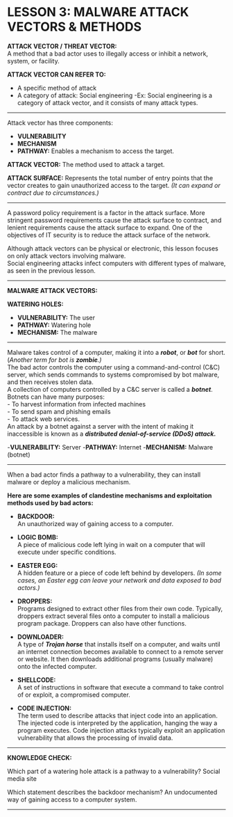 # LESSON 3: MALWARE ATTACK VECTORS & METHODS #


**ATTACK VECTOR / THREAT VECTOR:**   
A method that a bad actor uses to illegally access or inhibit a network, system, or facility.  
   
**ATTACK VECTOR CAN REFER TO:**
- A specific method of attack
- A category of attack: Social engineering
-Ex: Social engineering is a category of attack vector, and it consists of many attack types. 

---

Attack vector has three components: 
- **VULNERABILITY**  
- **MECHANISM**  
- **PATHWAY:** Enables a mechanism to access the target.  

**ATTACK VECTOR:** The method used to attack a target.  
   
**ATTACK SURFACE:** Represents the total number of entry points that the vector creates to gain unauthorized access to the target. *(It can expand or contract due to circumstances.)*  

---

A password policy requirement is a factor in the attack surface. More stringent password requirements cause the attack surface to contract, and lenient requirements cause the attack surface to expand. One of the objectives of IT security is to reduce the attack surface of the network.

Although attack vectors can be physical or electronic, this lesson focuses on only attack vectors involving malware.  
Social engineering attacks infect computers with different types of malware, as seen in the previous lesson. 

---

**MALWARE ATTACK VECTORS:**  
  
**WATERING HOLES:**  
- **VULNERABILITY:** The user
- **PATHWAY:** Watering hole
- **MECHANISM:** The malware

---

Malware takes control of a computer, making it into a *__robot__*, or *__bot__* for short. (*Another term for bot is *__zombie__*.)*      
The bad actor controls the computer using a command-and-control (C&C) server, which sends commands to systems compromised by bot malware, and then receives stolen data.  
A collection of computers controlled by a C&C server is called a **_botnet_**.  
Botnets can have many purposes:  
    - To harvest information from infected machines  
    - To send spam and phishing emails  
    - To attack web services.  
An attack by a botnet against a server with the intent of making it  inaccessible is known as a **_distributed denial-of-service (DDoS) attack._**  

-**VULNERABILITY:** Server
-**PATHWAY:** Internet
-**MECHANISM:** Malware (botnet)

---

When a bad actor finds a pathway to a vulnerability, they can install malware or deploy a malicious mechanism.  

**Here are some examples of clandestine mechanisms and exploitation methods used by bad actors:**  

- **BACKDOOR:**  
An unauthorized way of gaining access to a computer.

- **LOGIC BOMB:**  
A piece of malicious code left lying in wait on a computer that will execute under specific conditions.  

- **EASTER EGG:**  
A hidden feature or a piece of code left behind by developers. *(In some cases, an Easter egg can leave your network and data exposed to bad actors.)*

- **DROPPERS:**  
Programs designed to extract other files from their own code. Typically, droppers extract several files onto a computer to install a malicious program package. Droppers can also have other functions.

- **DOWNLOADER:**  
A type of *__Trojan horse__* that installs itself on a computer, and waits until an internet connection becomes available to connect to a remote server or website. It then downloads additional programs (usually malware) onto the infected computer.

- **SHELLCODE:**  
A set of instructions in software that execute a command to take control of or exploit, a compromised computer.

- **CODE INJECTION:**  
The term used to describe attacks that inject code into an application. The injected code is interpreted by the application, hanging the way a program executes. Code injection attacks typically exploit an application vulnerability that allows the processing of invalid data.

---

**KNOWLEDGE CHECK:**  
  
Which part of a watering hole attack is a pathway to a vulnerability?
Social media site

Which statement describes the backdoor mechanism?
An undocumented way of gaining access to a computer system. 

---






















